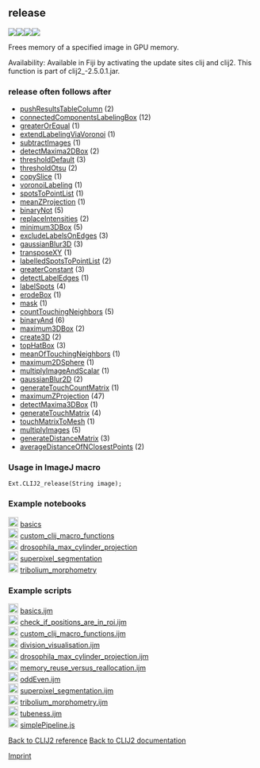 ## release
<img src="images/mini_clij1_logo.png"/><img src="images/mini_clij2_logo.png"/><img src="images/mini_clijx_logo.png"/><img src="images/mini_empty_logo.png"/>

Frees memory of a specified image in GPU memory.

Availability: Available in Fiji by activating the update sites clij and clij2.
This function is part of clij2_-2.5.0.1.jar.

### release often follows after
* <a href="reference_pushResultsTableColumn">pushResultsTableColumn</a> (2)
* <a href="reference_connectedComponentsLabelingBox">connectedComponentsLabelingBox</a> (12)
* <a href="reference_greaterOrEqual">greaterOrEqual</a> (1)
* <a href="reference_extendLabelingViaVoronoi">extendLabelingViaVoronoi</a> (1)
* <a href="reference_subtractImages">subtractImages</a> (1)
* <a href="reference_detectMaxima2DBox">detectMaxima2DBox</a> (2)
* <a href="reference_thresholdDefault">thresholdDefault</a> (3)
* <a href="reference_thresholdOtsu">thresholdOtsu</a> (2)
* <a href="reference_copySlice">copySlice</a> (1)
* <a href="reference_voronoiLabeling">voronoiLabeling</a> (1)
* <a href="reference_spotsToPointList">spotsToPointList</a> (1)
* <a href="reference_meanZProjection">meanZProjection</a> (1)
* <a href="reference_binaryNot">binaryNot</a> (5)
* <a href="reference_replaceIntensities">replaceIntensities</a> (2)
* <a href="reference_minimum3DBox">minimum3DBox</a> (5)
* <a href="reference_excludeLabelsOnEdges">excludeLabelsOnEdges</a> (3)
* <a href="reference_gaussianBlur3D">gaussianBlur3D</a> (3)
* <a href="reference_transposeXY">transposeXY</a> (1)
* <a href="reference_labelledSpotsToPointList">labelledSpotsToPointList</a> (2)
* <a href="reference_greaterConstant">greaterConstant</a> (3)
* <a href="reference_detectLabelEdges">detectLabelEdges</a> (1)
* <a href="reference_labelSpots">labelSpots</a> (4)
* <a href="reference_erodeBox">erodeBox</a> (1)
* <a href="reference_mask">mask</a> (1)
* <a href="reference_countTouchingNeighbors">countTouchingNeighbors</a> (5)
* <a href="reference_binaryAnd">binaryAnd</a> (6)
* <a href="reference_maximum3DBox">maximum3DBox</a> (2)
* <a href="reference_create3D">create3D</a> (2)
* <a href="reference_topHatBox">topHatBox</a> (3)
* <a href="reference_meanOfTouchingNeighbors">meanOfTouchingNeighbors</a> (1)
* <a href="reference_maximum2DSphere">maximum2DSphere</a> (1)
* <a href="reference_multiplyImageAndScalar">multiplyImageAndScalar</a> (1)
* <a href="reference_gaussianBlur2D">gaussianBlur2D</a> (2)
* <a href="reference_generateTouchCountMatrix">generateTouchCountMatrix</a> (1)
* <a href="reference_maximumZProjection">maximumZProjection</a> (47)
* <a href="reference_detectMaxima3DBox">detectMaxima3DBox</a> (1)
* <a href="reference_generateTouchMatrix">generateTouchMatrix</a> (4)
* <a href="reference_touchMatrixToMesh">touchMatrixToMesh</a> (1)
* <a href="reference_multiplyImages">multiplyImages</a> (5)
* <a href="reference_generateDistanceMatrix">generateDistanceMatrix</a> (3)
* <a href="reference_averageDistanceOfNClosestPoints">averageDistanceOfNClosestPoints</a> (2)


### Usage in ImageJ macro
```
Ext.CLIJ2_release(String image);
```




### Example notebooks
<a href="https://clij.github.io/clij2-docs/md/basics"><img src="images/language_macro.png" height="20"/></a> [basics](https://clij.github.io/clij2-docs/md/basics)  
<a href="https://clij.github.io/clij2-docs/md/custom_clij_macro_functions"><img src="images/language_macro.png" height="20"/></a> [custom_clij_macro_functions](https://clij.github.io/clij2-docs/md/custom_clij_macro_functions)  
<a href="https://clij.github.io/clij2-docs/md/drosophila_max_cylinder_projection"><img src="images/language_macro.png" height="20"/></a> [drosophila_max_cylinder_projection](https://clij.github.io/clij2-docs/md/drosophila_max_cylinder_projection)  
<a href="https://clij.github.io/clij2-docs/md/superpixel_segmentation"><img src="images/language_macro.png" height="20"/></a> [superpixel_segmentation](https://clij.github.io/clij2-docs/md/superpixel_segmentation)  
<a href="https://clij.github.io/clij2-docs/md/tribolium_morphometry"><img src="images/language_macro.png" height="20"/></a> [tribolium_morphometry](https://clij.github.io/clij2-docs/md/tribolium_morphometry)  




### Example scripts
<a href="https://github.com/clij/clij2-docs/blob/master/src/main/macro/basics.ijm"><img src="images/language_macro.png" height="20"/></a> [basics.ijm](https://github.com/clij/clij2-docs/blob/master/src/main/macro/basics.ijm)  
<a href="https://github.com/clij/clij2-docs/blob/master/src/main/macro/check_if_positions_are_in_roi.ijm"><img src="images/language_macro.png" height="20"/></a> [check_if_positions_are_in_roi.ijm](https://github.com/clij/clij2-docs/blob/master/src/main/macro/check_if_positions_are_in_roi.ijm)  
<a href="https://github.com/clij/clij2-docs/blob/master/src/main/macro/custom_clij_macro_functions.ijm"><img src="images/language_macro.png" height="20"/></a> [custom_clij_macro_functions.ijm](https://github.com/clij/clij2-docs/blob/master/src/main/macro/custom_clij_macro_functions.ijm)  
<a href="https://github.com/clij/clij2-docs/blob/master/src/main/macro/division_visualisation.ijm"><img src="images/language_macro.png" height="20"/></a> [division_visualisation.ijm](https://github.com/clij/clij2-docs/blob/master/src/main/macro/division_visualisation.ijm)  
<a href="https://github.com/clij/clij2-docs/blob/master/src/main/macro/drosophila_max_cylinder_projection.ijm"><img src="images/language_macro.png" height="20"/></a> [drosophila_max_cylinder_projection.ijm](https://github.com/clij/clij2-docs/blob/master/src/main/macro/drosophila_max_cylinder_projection.ijm)  
<a href="https://github.com/clij/clij2-docs/blob/master/src/main/macro/memory_reuse_versus_reallocation.ijm"><img src="images/language_macro.png" height="20"/></a> [memory_reuse_versus_reallocation.ijm](https://github.com/clij/clij2-docs/blob/master/src/main/macro/memory_reuse_versus_reallocation.ijm)  
<a href="https://github.com/clij/clij2-docs/blob/master/src/main/macro/oddEven.ijm"><img src="images/language_macro.png" height="20"/></a> [oddEven.ijm](https://github.com/clij/clij2-docs/blob/master/src/main/macro/oddEven.ijm)  
<a href="https://github.com/clij/clij2-docs/blob/master/src/main/macro/superpixel_segmentation.ijm"><img src="images/language_macro.png" height="20"/></a> [superpixel_segmentation.ijm](https://github.com/clij/clij2-docs/blob/master/src/main/macro/superpixel_segmentation.ijm)  
<a href="https://github.com/clij/clij2-docs/blob/master/src/main/macro/tribolium_morphometry.ijm"><img src="images/language_macro.png" height="20"/></a> [tribolium_morphometry.ijm](https://github.com/clij/clij2-docs/blob/master/src/main/macro/tribolium_morphometry.ijm)  
<a href="https://github.com/clij/clij2-docs/blob/master/src/main/macro/tubeness.ijm"><img src="images/language_macro.png" height="20"/></a> [tubeness.ijm](https://github.com/clij/clij2-docs/blob/master/src/main/macro/tubeness.ijm)  
<a href="https://github.com/clij/clicy/blob/master/src/main/javascript/simplePipeline.js"><img src="images/language_javascript.png" height="20"/></a> [simplePipeline.js](https://github.com/clij/clicy/blob/master/src/main/javascript/simplePipeline.js)  


[Back to CLIJ2 reference](https://clij.github.io/clij2-docs/reference)
[Back to CLIJ2 documentation](https://clij.github.io/clij2-docs)

[Imprint](https://clij.github.io/imprint)
